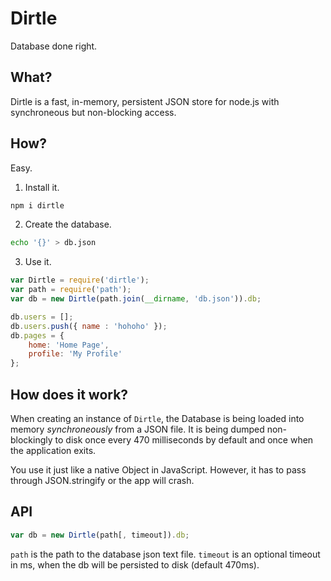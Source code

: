# Dirtle

Database done right.

## What?

Dirtle is a fast, in-memory, persistent JSON store for node.js
with synchroneous but non-blocking access.

## How?

Easy.

1. Install it.

  ``` bash
  npm i dirtle
  ```

2. Create the database.

  ``` bash
  echo '{}' > db.json
  ```

3. Use it.

  ``` js
  var Dirtle = require('dirtle');
  var path = require('path');
  var db = new Dirtle(path.join(__dirname, 'db.json')).db;

  db.users = [];
  db.users.push({ name : 'hohoho' });
  db.pages = {
      home: 'Home Page',
      profile: 'My Profile'
  };
  ```

## How does it work?

When creating an instance of `Dirtle`,
the Database is being loaded into memory _synchroneously_
from a JSON file.
It is being dumped non-blockingly to disk once every 470 milliseconds by default
and once when the application exits.

You use it just like a native Object in JavaScript.
However, it has to pass through JSON.stringify or the app will crash.


## API

```js
var db = new Dirtle(path[, timeout]).db;
```
`path` is the path to the database json text file.
`timeout` is an optional timeout in ms, when the db will be persisted to disk
(default 470ms).
